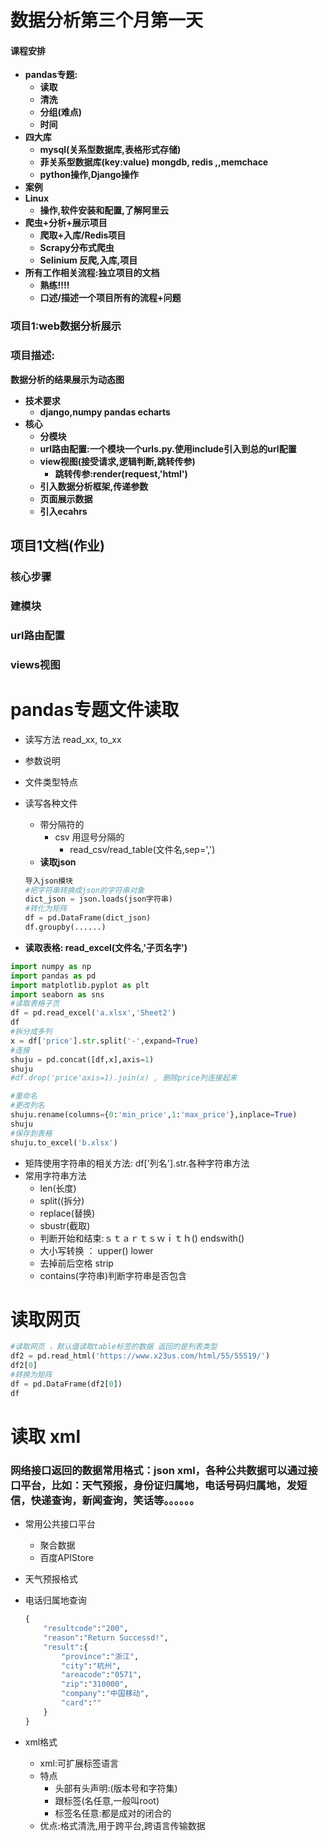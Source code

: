 # 数据分析第三个月第一天

#### 课程安排

* **pandas专题:**
  * **读取**
  * **清洗**
  * **分组(难点)**
  * **时间**
* **四大库**
  * **mysql(关系型数据库,表格形式存储)**
  * **菲关系型数据库(key:value) mongdb, redis ,,memchace**
  * **python操作,Django操作**
* **案例**
* **Linux**
  * **操作,软件安装和配置,了解阿里云**
* **爬虫+分析+展示项目**
  * **爬取+入库/Redis项目**
  * **Scrapy分布式爬虫**
  * **Selinium 反爬,入库,项目**
* **所有工作相关流程:独立项目的文档**
  * **熟练!!!!**
  * **口述/描述一个项目所有的流程+问题**



### 项目1:web数据分析展示



### 项目描述:

**数据分析的结果展示为动态图**

* **技术要求**
  * **django,numpy pandas echarts**
* **核心**
  * **分模块**
  * **url路由配置:一个模块一个urls.py.使用include引入到总的url配置**
  * **view视图(接受请求,逻辑判断,跳转传参)**
    * **跳转传参:render(request,'html')**
  * **引入数据分析框架,传递参数**
  * **页面展示数据**
  * **引入ecahrs**



## 项目1文档(作业)

### 核心步骤



### 建模块



### url路由配置



### views视图



# pandas专题文件读取

* 读写方法  read_xx,   to_xx

* 参数说明

* 文件类型特点

* 读写各种文件

  * 带分隔符的
    * csv 用逗号分隔的
      * read_csv/read_table(文件名,sep=',')
  * **读取json**

  ~~~python
  导入json模块
  #把字符串转换成json的字符串对象
  dict_json = json.loads(json字符串)
  #转化为矩阵
  df = pd.DataFrame(dict_json)
  df.groupby(......)
  ~~~

* **读取表格: read_excel(文件名,'子页名字')**

~~~python
import numpy as np
import pandas as pd
import matplotlib.pyplot as plt
import seaborn as sns
#读取表格子页
df = pd.read_excel('a.xlsx','Sheet2')
df
#拆分成多列
x = df['price'].str.split('-',expand=True)
#连接
shuju = pd.concat([df,x],axis=1)
shuju
#df.drop('price'axis=1).join(x) , 删除price列连接起来

#重命名
#更改列名
shuju.rename(columns={0:'min_price',1:'max_price'},inplace=True)
shuju
#保存到表格
shuju.to_excel('b.xlsx')
~~~

	

* 矩阵使用字符串的相关方法: df['列名'].str.各种字符串方法
* 常用字符串方法
  * len(长度)
  * split((拆分)
  * replace(替换)
  * sbustr(截取)
  * 判断开始和结束:ｓｔａｒｔｓｗｉｔｈ()   endswith()
  * 大小写转换 ：   upper()  lower
  * 去掉前后空格   strip
  * contains(字符串)判断字符串是否包含

# 读取网页

~~~python
#读取网页 ，默认值读取table标签的数据 返回的是列表类型
df2 = pd.read_html('https://www.x23us.com/html/55/55519/')
df2[0]
#转换为矩阵
df = pd.DataFrame(df2[0])
df
~~~

# 读取 xml

### 网络接口返回的数据常用格式：json xml，各种公共数据可以通过接口平台，比如：天气预报，身份证归属地，电话号码归属地，发短信，快递查询，新闻查询，笑话等。。。。。。

* 常用公共接口平台

  * 聚合数据
  * 百度APIStore

* 天气预报格式

* 电话归属地查询

  ~~~python
  {
      "resultcode":"200",
      "reason":"Return Successd!",
      "result":{
          "province":"浙江",
          "city":"杭州",
          "areacode":"0571",
          "zip":"310000",
          "company":"中国移动",
          "card":""
      }
  }
  ~~~

* xml格式

  * xml:可扩展标签语言
  * 特点
    * 头部有头声明:(版本号和字符集)
    * 跟标签(名任意,一般叫root)
    * 标签名任意:都是成对的闭合的
  * 优点:格式清洗,用于跨平台,跨语言传输数据

  ~~~python
  
  ~~~


 















































